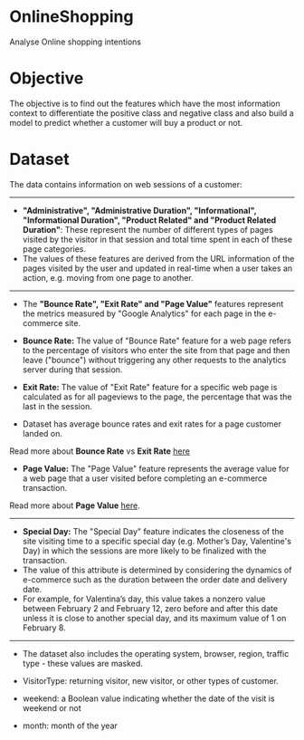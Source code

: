 # OnlineShopping
Analyse Online shopping intentions

# Objective

The objective is to find out the features which have the most information context to differentiate the positive class and negative class and also build a model to predict whether a customer will buy a product or not.

# Dataset

The data contains information on web sessions of a customer:

--------------------------------------
- **"Administrative", "Administrative Duration", "Informational", "Informational Duration", "Product Related" and "Product Related Duration"**: These represent the number of different types of pages visited by the visitor in that session and total time spent in each of these page categories.
- The values of these features are derived from the URL information of the pages visited by the user and updated in real-time when a user takes an action, e.g. moving from one page to another.
--------------------------------------
- The **"Bounce Rate", "Exit Rate" and "Page Value"** features represent the metrics measured by "Google Analytics" for each page in the e-commerce site.
- **Bounce Rate:** The value of "Bounce Rate" feature for a web page refers to the percentage of visitors who enter the site from that page and then leave ("bounce") without triggering any other requests to the analytics server during that session.

- **Exit Rate:** The value of "Exit Rate" feature for a specific web page is calculated as for all pageviews to the page, the percentage that was the last in the session.

- Dataset has average bounce rates and exit rates for a page customer landed on.

Read more about **Bounce Rate** vs **Exit Rate** [here](https://support.google.com/analytics/answer/2525491?hl=en&ref_topic=6156780)
- **Page Value:** The "Page Value" feature represents the average value for a web page that a user visited before completing an e-commerce transaction.

Read more about **Page Value** [here](https://support.google.com/analytics/answer/2695658?hl=en).

--------------------------------------
- **Special Day:** The "Special Day" feature indicates the closeness of the site visiting time to a specific special day (e.g. Mother’s Day, Valentine's Day) in which the sessions are more likely to be finalized with the transaction.
- The value of this attribute is determined by considering the dynamics of e-commerce such as the duration between the order date and delivery date.
- For example, for Valentina’s day, this value takes a nonzero value between February 2 and February 12, zero before and after this date unless it is close to another special day, and its maximum value of 1 on February 8.
--------------------------------------
- The dataset also includes the operating system, browser, region, traffic type - these values are masked.

- VisitorType: returning visitor, new visitor, or other types of customer. 
- weekend: a Boolean value indicating whether the date of the visit is weekend or not 
- month: month of the year
